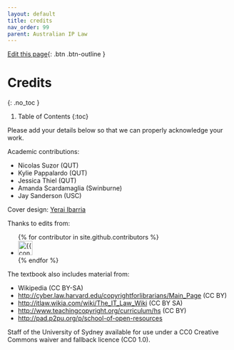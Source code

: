 ```yaml
---
layout: default
title: credits
nav_order: 99
parent: Australian IP Law
---
```

[Edit this page](https://github.com/nicsuzor/wikijuris/blob/master/ausip/credits.markdown){: .btn .btn-outline }




# Credits
{: .no_toc }

1. Table of Contents
{:toc}

Please add your details below so that we can properly acknowledge your work.

Academic contributions:

* Nicolas Suzor (QUT)
* Kylie Pappalardo (QUT)
* Jessica Thiel (QUT)
* Amanda Scardamaglia (Swinburne)
* Jay Sanderson (USC)

Cover design: [Yerai Ibarria](https://www.fiverr.com/yeraiibarria)

Thanks to edits from:

<ul class="list-style-none">
{% for contributor in site.github.contributors %}
  <li class="d-inline-block mr-1">
     <a href="{{ contributor.html_url }}"><img src="{{ contributor.avatar_url }}" width="32" height="32" alt="{{ contributor.login }}"/></a>
  </li>
{% endfor %}
</ul>

The textbook also includes material from:

* Wikipedia (CC BY-SA)
* http://cyber.law.harvard.edu/copyrightforlibrarians/Main_Page  (CC BY)
* http://itlaw.wikia.com/wiki/The_IT_Law_Wiki  (CC BY SA)
* http://www.teachingcopyright.org/curriculum/hs  (CC BY)
* http://pad.p2pu.org/p/school-of-open-resources

Staff of the University of Sydney available for use under a CC0 Creative Commons waiver and fallback licence (CC0 1.0).
